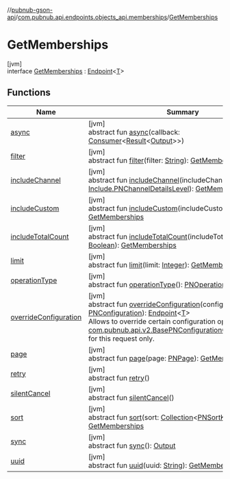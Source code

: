 //[pubnub-gson-api](../../../index.md)/[com.pubnub.api.endpoints.objects_api.memberships](../index.md)/[GetMemberships](index.md)

# GetMemberships

[jvm]\
interface [GetMemberships](index.md) : [Endpoint](../../com.pubnub.api.endpoints/-endpoint/index.md)&lt;[T](../../com.pubnub.api.endpoints/-endpoint/index.md)&gt;

## Functions

| Name | Summary |
|---|---|
| [async](../../com.pubnub.api.endpoints.presence/-where-now/index.md#1418965989%2FFunctions%2F126356644) | [jvm]<br>abstract fun [async](../../com.pubnub.api.endpoints.presence/-where-now/index.md#1418965989%2FFunctions%2F126356644)(callback: [Consumer](https://docs.oracle.com/javase/8/docs/api/java/util/function/Consumer.html)&lt;[Result](../../../../../pubnub-core/pubnub-core-api/pubnub-core-api/com.pubnub.api.v2.callbacks/-result/index.md)&lt;[Output](../../../../../pubnub-core/pubnub-core-api/com.pubnub.api.endpoints.remoteaction/-remote-action/index.md)&gt;&gt;) |
| [filter](filter.md) | [jvm]<br>abstract fun [filter](filter.md)(filter: [String](https://docs.oracle.com/javase/8/docs/api/java/lang/String.html)): [GetMemberships](index.md) |
| [includeChannel](include-channel.md) | [jvm]<br>abstract fun [includeChannel](include-channel.md)(includeChannel: [Include.PNChannelDetailsLevel](../../com.pubnub.api.endpoints.objects_api.utils/-include/-p-n-channel-details-level/index.md)): [GetMemberships](index.md) |
| [includeCustom](include-custom.md) | [jvm]<br>abstract fun [includeCustom](include-custom.md)(includeCustom: [Boolean](https://kotlinlang.org/api/latest/jvm/stdlib/kotlin/-boolean/index.html)): [GetMemberships](index.md) |
| [includeTotalCount](include-total-count.md) | [jvm]<br>abstract fun [includeTotalCount](include-total-count.md)(includeTotalCount: [Boolean](https://kotlinlang.org/api/latest/jvm/stdlib/kotlin/-boolean/index.html)): [GetMemberships](index.md) |
| [limit](limit.md) | [jvm]<br>abstract fun [limit](limit.md)(limit: [Integer](https://docs.oracle.com/javase/8/docs/api/java/lang/Integer.html)): [GetMemberships](index.md) |
| [operationType](../../com.pubnub.api.endpoints.presence/-where-now/index.md#1414065386%2FFunctions%2F126356644) | [jvm]<br>abstract fun [operationType](../../com.pubnub.api.endpoints.presence/-where-now/index.md#1414065386%2FFunctions%2F126356644)(): [PNOperationType](../../../../../pubnub-core/pubnub-core-api/pubnub-core-api/com.pubnub.api.enums/-p-n-operation-type/index.md) |
| [overrideConfiguration](../../com.pubnub.api.endpoints/-endpoint/override-configuration.md) | [jvm]<br>abstract fun [overrideConfiguration](../../com.pubnub.api.endpoints/-endpoint/override-configuration.md)(configuration: [PNConfiguration](../../com.pubnub.api.v2/-p-n-configuration/index.md)): [Endpoint](../../com.pubnub.api.endpoints/-endpoint/index.md)&lt;[T](../../com.pubnub.api.endpoints/-endpoint/index.md)&gt;<br>Allows to override certain configuration options (see [com.pubnub.api.v2.BasePNConfigurationOverride.Builder](../../../../../pubnub-core/pubnub-core-api/pubnub-core-api/com.pubnub.api.v2/-base-p-n-configuration-override/-builder/index.md)) for this request only. |
| [page](page.md) | [jvm]<br>abstract fun [page](page.md)(page: [PNPage](../../../../../pubnub-core/pubnub-core-api/pubnub-core-api/com.pubnub.api.models.consumer.objects/-p-n-page/index.md)): [GetMemberships](index.md) |
| [retry](../../com.pubnub.api.endpoints.presence/-where-now/index.md#2020801116%2FFunctions%2F126356644) | [jvm]<br>abstract fun [retry](../../com.pubnub.api.endpoints.presence/-where-now/index.md#2020801116%2FFunctions%2F126356644)() |
| [silentCancel](../../com.pubnub.api.endpoints.presence/-where-now/index.md#-675955969%2FFunctions%2F126356644) | [jvm]<br>abstract fun [silentCancel](../../com.pubnub.api.endpoints.presence/-where-now/index.md#-675955969%2FFunctions%2F126356644)() |
| [sort](sort.md) | [jvm]<br>abstract fun [sort](sort.md)(sort: [Collection](https://docs.oracle.com/javase/8/docs/api/java/util/Collection.html)&lt;[PNSortKey](../../com.pubnub.api.endpoints.objects_api.utils/-p-n-sort-key/index.md)&gt;): [GetMemberships](index.md) |
| [sync](../../com.pubnub.api.endpoints.presence/-where-now/index.md#40193115%2FFunctions%2F126356644) | [jvm]<br>abstract fun [sync](../../com.pubnub.api.endpoints.presence/-where-now/index.md#40193115%2FFunctions%2F126356644)(): [Output](../../../../../pubnub-core/pubnub-core-api/com.pubnub.api.endpoints.remoteaction/-remote-action/index.md) |
| [uuid](uuid.md) | [jvm]<br>abstract fun [uuid](uuid.md)(uuid: [String](https://docs.oracle.com/javase/8/docs/api/java/lang/String.html)): [GetMemberships](index.md) |

